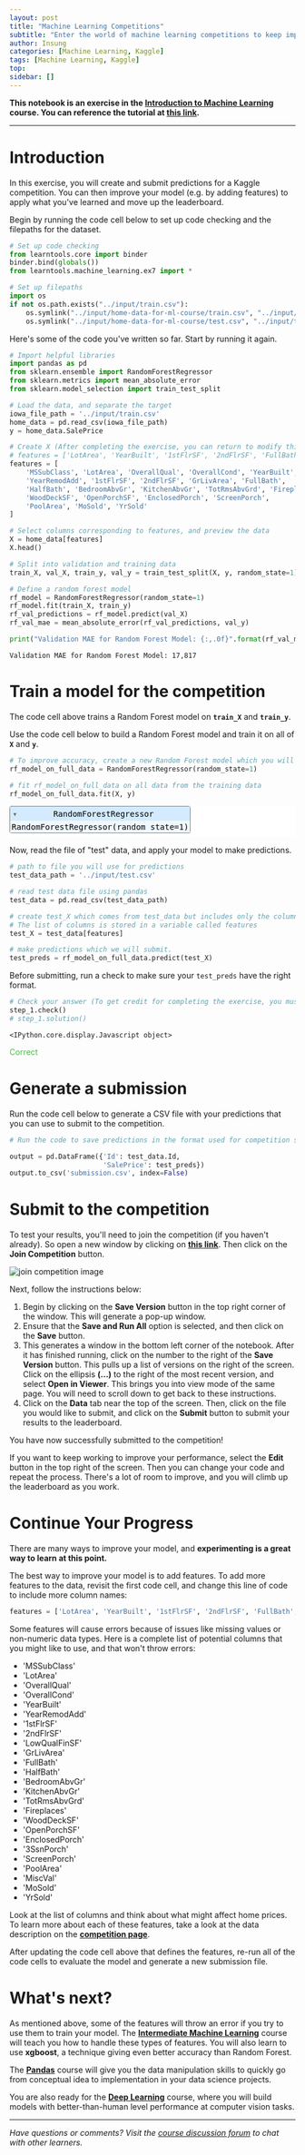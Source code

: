 ```yaml
---
layout: post
title: "Machine Learning Competitions"
subtitle: "Enter the world of machine learning competitions to keep improving and see your progress."
author: Insung
categories: [Machine Learning, Kaggle]
tags: [Machine Learning, Kaggle]
top:
sidebar: []
---
```


**This notebook is an exercise in the [Introduction to Machine Learning](https://www.kaggle.com/learn/intro-to-machine-learning) course.  You can reference the tutorial at [this link](https://www.kaggle.com/alexisbcook/machine-learning-competitions).**

---


# Introduction

In this exercise, you will create and submit predictions for a Kaggle competition. You can then improve your model (e.g. by adding features) to apply what you've learned and move up the leaderboard.

Begin by running the code cell below to set up code checking and the filepaths for the dataset.


```python
# Set up code checking
from learntools.core import binder
binder.bind(globals())
from learntools.machine_learning.ex7 import *

# Set up filepaths
import os
if not os.path.exists("../input/train.csv"):
    os.symlink("../input/home-data-for-ml-course/train.csv", "../input/train.csv")  
    os.symlink("../input/home-data-for-ml-course/test.csv", "../input/test.csv") 
```

Here's some of the code you've written so far. Start by running it again.


```python
# Import helpful libraries
import pandas as pd
from sklearn.ensemble import RandomForestRegressor
from sklearn.metrics import mean_absolute_error
from sklearn.model_selection import train_test_split

# Load the data, and separate the target
iowa_file_path = '../input/train.csv'
home_data = pd.read_csv(iowa_file_path)
y = home_data.SalePrice

# Create X (After completing the exercise, you can return to modify this line!)
# features = ['LotArea', 'YearBuilt', '1stFlrSF', '2ndFlrSF', 'FullBath', 'BedroomAbvGr', 'TotRmsAbvGrd']
features = [
    'MSSubClass', 'LotArea', 'OverallQual', 'OverallCond', 'YearBuilt', 
    'YearRemodAdd', '1stFlrSF', '2ndFlrSF', 'GrLivArea', 'FullBath', 
    'HalfBath', 'BedroomAbvGr', 'KitchenAbvGr', 'TotRmsAbvGrd', 'Fireplaces', 
    'WoodDeckSF', 'OpenPorchSF', 'EnclosedPorch', 'ScreenPorch', 
    'PoolArea', 'MoSold', 'YrSold'
]

# Select columns corresponding to features, and preview the data
X = home_data[features]
X.head()

# Split into validation and training data
train_X, val_X, train_y, val_y = train_test_split(X, y, random_state=1)

# Define a random forest model
rf_model = RandomForestRegressor(random_state=1)
rf_model.fit(train_X, train_y)
rf_val_predictions = rf_model.predict(val_X)
rf_val_mae = mean_absolute_error(rf_val_predictions, val_y)

print("Validation MAE for Random Forest Model: {:,.0f}".format(rf_val_mae))
```

    Validation MAE for Random Forest Model: 17,817


# Train a model for the competition

The code cell above trains a Random Forest model on **`train_X`** and **`train_y`**.  

Use the code cell below to build a Random Forest model and train it on all of **`X`** and **`y`**.


```python
# To improve accuracy, create a new Random Forest model which you will train on all training data
rf_model_on_full_data = RandomForestRegressor(random_state=1)

# fit rf_model_on_full_data on all data from the training data
rf_model_on_full_data.fit(X, y)
```




<style>#sk-container-id-5 {color: black;background-color: white;}#sk-container-id-5 pre{padding: 0;}#sk-container-id-5 div.sk-toggleable {background-color: white;}#sk-container-id-5 label.sk-toggleable__label {cursor: pointer;display: block;width: 100%;margin-bottom: 0;padding: 0.3em;box-sizing: border-box;text-align: center;}#sk-container-id-5 label.sk-toggleable__label-arrow:before {content: "▸";float: left;margin-right: 0.25em;color: #696969;}#sk-container-id-5 label.sk-toggleable__label-arrow:hover:before {color: black;}#sk-container-id-5 div.sk-estimator:hover label.sk-toggleable__label-arrow:before {color: black;}#sk-container-id-5 div.sk-toggleable__content {max-height: 0;max-width: 0;overflow: hidden;text-align: left;background-color: #f0f8ff;}#sk-container-id-5 div.sk-toggleable__content pre {margin: 0.2em;color: black;border-radius: 0.25em;background-color: #f0f8ff;}#sk-container-id-5 input.sk-toggleable__control:checked~div.sk-toggleable__content {max-height: 200px;max-width: 100%;overflow: auto;}#sk-container-id-5 input.sk-toggleable__control:checked~label.sk-toggleable__label-arrow:before {content: "▾";}#sk-container-id-5 div.sk-estimator input.sk-toggleable__control:checked~label.sk-toggleable__label {background-color: #d4ebff;}#sk-container-id-5 div.sk-label input.sk-toggleable__control:checked~label.sk-toggleable__label {background-color: #d4ebff;}#sk-container-id-5 input.sk-hidden--visually {border: 0;clip: rect(1px 1px 1px 1px);clip: rect(1px, 1px, 1px, 1px);height: 1px;margin: -1px;overflow: hidden;padding: 0;position: absolute;width: 1px;}#sk-container-id-5 div.sk-estimator {font-family: monospace;background-color: #f0f8ff;border: 1px dotted black;border-radius: 0.25em;box-sizing: border-box;margin-bottom: 0.5em;}#sk-container-id-5 div.sk-estimator:hover {background-color: #d4ebff;}#sk-container-id-5 div.sk-parallel-item::after {content: "";width: 100%;border-bottom: 1px solid gray;flex-grow: 1;}#sk-container-id-5 div.sk-label:hover label.sk-toggleable__label {background-color: #d4ebff;}#sk-container-id-5 div.sk-serial::before {content: "";position: absolute;border-left: 1px solid gray;box-sizing: border-box;top: 0;bottom: 0;left: 50%;z-index: 0;}#sk-container-id-5 div.sk-serial {display: flex;flex-direction: column;align-items: center;background-color: white;padding-right: 0.2em;padding-left: 0.2em;position: relative;}#sk-container-id-5 div.sk-item {position: relative;z-index: 1;}#sk-container-id-5 div.sk-parallel {display: flex;align-items: stretch;justify-content: center;background-color: white;position: relative;}#sk-container-id-5 div.sk-item::before, #sk-container-id-5 div.sk-parallel-item::before {content: "";position: absolute;border-left: 1px solid gray;box-sizing: border-box;top: 0;bottom: 0;left: 50%;z-index: -1;}#sk-container-id-5 div.sk-parallel-item {display: flex;flex-direction: column;z-index: 1;position: relative;background-color: white;}#sk-container-id-5 div.sk-parallel-item:first-child::after {align-self: flex-end;width: 50%;}#sk-container-id-5 div.sk-parallel-item:last-child::after {align-self: flex-start;width: 50%;}#sk-container-id-5 div.sk-parallel-item:only-child::after {width: 0;}#sk-container-id-5 div.sk-dashed-wrapped {border: 1px dashed gray;margin: 0 0.4em 0.5em 0.4em;box-sizing: border-box;padding-bottom: 0.4em;background-color: white;}#sk-container-id-5 div.sk-label label {font-family: monospace;font-weight: bold;display: inline-block;line-height: 1.2em;}#sk-container-id-5 div.sk-label-container {text-align: center;}#sk-container-id-5 div.sk-container {/* jupyter's `normalize.less` sets `[hidden] { display: none; }` but bootstrap.min.css set `[hidden] { display: none !important; }` so we also need the `!important` here to be able to override the default hidden behavior on the sphinx rendered scikit-learn.org. See: https://github.com/scikit-learn/scikit-learn/issues/21755 */display: inline-block !important;position: relative;}#sk-container-id-5 div.sk-text-repr-fallback {display: none;}</style><div id="sk-container-id-5" class="sk-top-container"><div class="sk-text-repr-fallback"><pre>RandomForestRegressor(random_state=1)</pre><b>In a Jupyter environment, please rerun this cell to show the HTML representation or trust the notebook. <br />On GitHub, the HTML representation is unable to render, please try loading this page with nbviewer.org.</b></div><div class="sk-container" hidden><div class="sk-item"><div class="sk-estimator sk-toggleable"><input class="sk-toggleable__control sk-hidden--visually" id="sk-estimator-id-5" type="checkbox" checked><label for="sk-estimator-id-5" class="sk-toggleable__label sk-toggleable__label-arrow">RandomForestRegressor</label><div class="sk-toggleable__content"><pre>RandomForestRegressor(random_state=1)</pre></div></div></div></div></div>



Now, read the file of "test" data, and apply your model to make predictions.


```python
# path to file you will use for predictions
test_data_path = '../input/test.csv'

# read test data file using pandas
test_data = pd.read_csv(test_data_path)

# create test_X which comes from test_data but includes only the columns you used for prediction.
# The list of columns is stored in a variable called features
test_X = test_data[features]

# make predictions which we will submit. 
test_preds = rf_model_on_full_data.predict(test_X)
```

Before submitting, run a check to make sure your `test_preds` have the right format.


```python
# Check your answer (To get credit for completing the exercise, you must get a "Correct" result!)
step_1.check()
# step_1.solution()
```


    <IPython.core.display.Javascript object>



<span style="color:#33cc33">Correct</span>


# Generate a submission

Run the code cell below to generate a CSV file with your predictions that you can use to submit to the competition.


```python
# Run the code to save predictions in the format used for competition scoring

output = pd.DataFrame({'Id': test_data.Id,
                       'SalePrice': test_preds})
output.to_csv('submission.csv', index=False)
```

# Submit to the competition

To test your results, you'll need to join the competition (if you haven't already).  So open a new window by clicking on **[this link](https://www.kaggle.com/c/home-data-for-ml-course)**.  Then click on the **Join Competition** button.

![join competition image](https://storage.googleapis.com/kaggle-media/learn/images/axBzctl.png)

Next, follow the instructions below:
1. Begin by clicking on the **Save Version** button in the top right corner of the window.  This will generate a pop-up window.  
2. Ensure that the **Save and Run All** option is selected, and then click on the **Save** button.
3. This generates a window in the bottom left corner of the notebook.  After it has finished running, click on the number to the right of the **Save Version** button.  This pulls up a list of versions on the right of the screen.  Click on the ellipsis **(...)** to the right of the most recent version, and select **Open in Viewer**.  This brings you into view mode of the same page. You will need to scroll down to get back to these instructions.
4. Click on the **Data** tab near the top of the screen.  Then, click on the file you would like to submit, and click on the **Submit** button to submit your results to the leaderboard.

You have now successfully submitted to the competition!

If you want to keep working to improve your performance, select the **Edit** button in the top right of the screen. Then you can change your code and repeat the process. There's a lot of room to improve, and you will climb up the leaderboard as you work.


# Continue Your Progress
There are many ways to improve your model, and **experimenting is a great way to learn at this point.**

The best way to improve your model is to add features.  To add more features to the data, revisit the first code cell, and change this line of code to include more column names:
```python
features = ['LotArea', 'YearBuilt', '1stFlrSF', '2ndFlrSF', 'FullBath', 'BedroomAbvGr', 'TotRmsAbvGrd']
```

Some features will cause errors because of issues like missing values or non-numeric data types.  Here is a complete list of potential columns that you might like to use, and that won't throw errors:
- 'MSSubClass'
- 'LotArea'
- 'OverallQual' 
- 'OverallCond' 
- 'YearBuilt'
- 'YearRemodAdd' 
- '1stFlrSF'
- '2ndFlrSF' 
- 'LowQualFinSF' 
- 'GrLivArea'
- 'FullBath'
- 'HalfBath'
- 'BedroomAbvGr' 
- 'KitchenAbvGr' 
- 'TotRmsAbvGrd' 
- 'Fireplaces' 
- 'WoodDeckSF' 
- 'OpenPorchSF'
- 'EnclosedPorch' 
- '3SsnPorch' 
- 'ScreenPorch' 
- 'PoolArea' 
- 'MiscVal' 
- 'MoSold' 
- 'YrSold'

Look at the list of columns and think about what might affect home prices.  To learn more about each of these features, take a look at the data description on the **[competition page](https://www.kaggle.com/c/home-data-for-ml-course/data)**.

After updating the code cell above that defines the features, re-run all of the code cells to evaluate the model and generate a new submission file.  


# What's next?

As mentioned above, some of the features will throw an error if you try to use them to train your model.  The **[Intermediate Machine Learning](https://www.kaggle.com/learn/intermediate-machine-learning)** course will teach you how to handle these types of features. You will also learn to use **xgboost**, a technique giving even better accuracy than Random Forest.

The **[Pandas](https://kaggle.com/Learn/Pandas)** course will give you the data manipulation skills to quickly go from conceptual idea to implementation in your data science projects. 

You are also ready for the **[Deep Learning](https://kaggle.com/Learn/intro-to-Deep-Learning)** course, where you will build models with better-than-human level performance at computer vision tasks.

---




*Have questions or comments? Visit the [course discussion forum](https://www.kaggle.com/learn/intro-to-machine-learning/discussion) to chat with other learners.*
